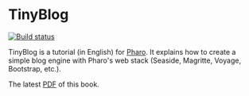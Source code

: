 # TinyBlog

[![Build status][badge]][travis]

TinyBlog is a tutorial (in English) for [Pharo](www.pharo.org).
It explains how to create a simple blog engine with Pharo's web stack (Seaside, Magritte, Voyage, Bootstrap, etc.).

[travis]: https://travis-ci.org/SquareBracketAssociates/TinyBlog-EN
[badge]: https://travis-ci.org/SquareBracketAssociates/TinyBlog-EN.svg?branch=master

The latest [PDF](https://github.com/SquareBracketAssociates/TinyBlog-EN/releases/download/continuous/TinyBlogEN-wip.pdf) of this book. 

